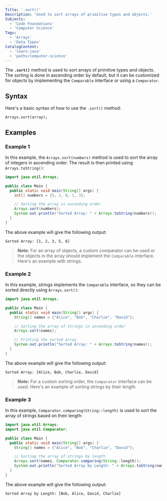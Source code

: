 ```yaml
---
Title: '.sort()'
Description: 'Used to sort arrays of primitive types and objects.'
Subjects:
  - 'Code Foundations'
  - 'Computer Science'
Tags:
  - 'Arrays'
  - 'Data Types'
CatalogContent:
  - 'learn-java'
  - 'paths/computer-science'
---
```


The **`.sort()`** method is used to sort arrays of primitive types and objects. The sorting is done in ascending order by default, but it can be customized for objects by implementing the `Comparable` interface or using a `Comparator`.

## Syntax

Here's a basic syntax of how to use the `.sort()` method:

```pseudo
Arrays.sort(array);
```

## Examples

### Example 1

In this example, the `Arrays.sort(numbers)` method is used to sort the array of integers in ascending order. The result is then printed using `Arrays.toString()`:

```java
import java.util.Arrays;

public class Main {
  public static void main(String[] args) {
    int[] numbers = {5, 2, 8, 1, 3};

    // Sorting the array in ascending order
    Arrays.sort(numbers);
    System.out.println("Sorted Array: " + Arrays.toString(numbers));
  }
}
```

The above example will give the following output:

```shell
Sorted Array: [1, 2, 3, 5, 8]
```

> **Note:** For an array of objects, a custom comparator can be used or the objects in the array should implement the `Comparable` interface. Here's an example with strings.

### Example 2

In this example, strings implements the `Comparable` interface, so they can be sorted directly using `Arrays.sort()`:

```java
import java.util.Arrays;

public class Main {
  public static void main(String[] args) {
    String[] names = {"Alice", "Bob", "Charlie", "David"};

    // Sorting the array of strings in ascending order
    Arrays.sort(names);

    // Printing the sorted array
    System.out.println("Sorted Array: " + Arrays.toString(names));
  }
}
```

The above example will give the following output:

```shell
Sorted Array: [Alice, Bob, Charlie, David]
```

> **Note:** For a custom sorting order, the `Comparator` interface can be used. Here's an example of sorting strings by their length.

### Example 3

In this example, `Comparator.comparing(String::length)` is used to sort the array of strings based on their length:

```java
import java.util.Arrays;
import java.util.Comparator;

public class Main {
  public static void main(String[] args) {
    String[] names = {"Alice", "Bob", "Charlie", "David"};

    // Sorting the array of strings by length
    Arrays.sort(names, Comparator.comparing(String::length));
    System.out.println("Sorted Array by Length: " + Arrays.toString(names));
  }
}
```

The above example will give the following output:

```shell
Sorted Array by Length: [Bob, Alice, David, Charlie]
```
